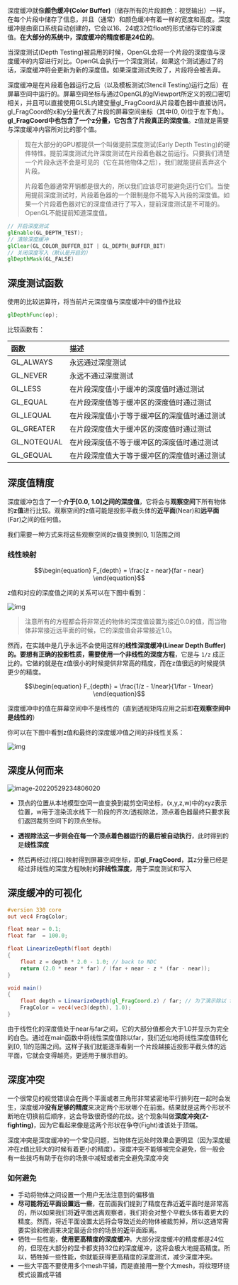 深度缓冲就像**颜色缓冲(Color Buffer)**（储存所有的片段颜色：视觉输出）一样，在每个片段中储存了信息，并且（通常）和颜色缓冲有着一样的宽度和高度。深度缓冲是由窗口系统自动创建的，它会以16、24或32位float的形式储存它的深度值。**在大部分的系统中，深度缓冲的精度都是24位的**。

当深度测试(Depth Testing)被启用的时候，OpenGL会将一个片段的深度值与深度缓冲的内容进行对比。OpenGL会执行一个深度测试，如果这个测试通过了的话，深度缓冲将会更新为新的深度值。如果深度测试失败了，片段将会被丢弃。

深度缓冲是在片段着色器运行之后（以及模板测试(Stencil Testing)运行之后）在屏幕空间中运行的。屏幕空间坐标与通过OpenGL的glViewport所定义的视口密切相关，并且可以直接使用GLSL内建变量gl_FragCoord从片段着色器中直接访问。
gl_FragCoord的x和y分量代表了片段的屏幕空间坐标（其中(0, 0)位于左下角）。**gl_FragCoord中也包含了一个z分量，它包含了片段真正的深度值**。z值就是需要与深度缓冲内容所对比的那个值。

>   现在大部分的GPU都提供一个叫做提前深度测试(Early Depth Testing)的硬件特性。提前深度测试允许深度测试在片段着色器之前运行。只要我们清楚一个片段永远不会是可见的（它在其他物体之后），我们就能提前丢弃这个片段。
>
>   片段着色器通常开销都是很大的，所以我们应该尽可能避免运行它们。当使用提前深度测试时，片段着色器的一个限制是你不能写入片段的深度值。如果一个片段着色器对它的深度值进行了写入，提前深度测试是不可能的。OpenGL不能提前知道深度值。

``` glsl
// 开启深度测试
glEnable(GL_DEPTH_TEST);
// 清除深度缓冲
glClear(GL_COLOR_BUFFER_BIT | GL_DEPTH_BUFFER_BIT)
// 关闭深度写入（默认是开启的）
glDepthMask(GL_FALSE)
```

## 深度测试函数
使用的比较运算符，将当前片元深度值与深度缓冲中的值作比较
``` glsl
glDepthFunc(op);
```

比较函数有：

| 函数        | 描述                                         |
| :---------- | :------------------------------------------- |
| GL_ALWAYS   | 永远通过深度测试                             |
| GL_NEVER    | 永远不通过深度测试                           |
| GL_LESS     | 在片段深度值小于缓冲的深度值时通过测试       |
| GL_EQUAL    | 在片段深度值等于缓冲区的深度值时通过测试     |
| GL_LEQUAL   | 在片段深度值小于等于缓冲区的深度值时通过测试 |
| GL_GREATER  | 在片段深度值大于缓冲区的深度值时通过测试     |
| GL_NOTEQUAL | 在片段深度值不等于缓冲区的深度值时通过测试   |
| GL_GEQUAL   | 在片段深度值大于等于缓冲区的深度值时通过测试 |

## 深度值精度

深度缓冲包含了一个**介于[0.0, 1.0]之间的深度值**，它将会与**观察空间**下所有物体的**z值**进行比较。观察空间的z值可能是投影平截头体的**近平面**(Near)和**远平面**(Far)之间的任何值。

我们需要一种方式来将这些观察空间的z值变换到[0, 1]范围之间

### 线性映射

$$\begin{equation} F_{depth} = \frac{z - near}{far - near} \end{equation}$$

z值和对应的深度值之间的关系可以在下图中看到：

![img](https://learnopengl-cn.github.io/img/04/01/depth_linear_graph.png)

>   注意所有的方程都会将非常近的物体的深度值设置为接近0.0的值，而当物体非常接近远平面的时候，它的深度值会非常接近1.0。

然而，在实践中是几乎永远不会使用这样的**线性深度缓冲(Linear Depth Buffer)**的。要想有正确的投影性质，需要使用一个**非线性的深度方程**，它是与 `1/z` 成正比的。它做的就是在z值很小的时候提供非常高的精度，而在z值很远的时候提供更少的精度。

$$\begin{equation} F_{depth} = \frac{1/z - 1/near}{1/far - 1/near} \end{equation}$$

深度缓冲中的值在屏幕空间中不是线性的（直到透视矩阵应用之前即**在观察空间中是线性的**）

你可以在下图中看到z值和最终的深度缓冲值之间的非线性关系：

![img](https://learnopengl-cn.github.io/img/04/01/depth_non_linear_graph.png)

## 深度从何而来

![image-20220529234806020](https://fastly.jsdelivr.net/gh/YuzikiRain/ImageBed/img/202205292348083.png)

-   顶点的位置从本地模型空间一直变换到裁剪空间坐标，(x,y,z,w)中的xyz表示位置，w用于渲染流水线下一阶段的齐次/透视除法，顶点着色器最终只要求我们返回裁剪空间下的顶点坐标。

-   **透视除法这一步则会在每一个顶点着色器运行的最后被自动执行**，此时得到的是**线性深度**

-   然后再经过(视口)映射得到屏幕空间坐标，即**gl_FragCoord**，其z分量已经是经过非线性的深度方程映射的**非线性深度**，用于深度测试和写入

## 深度缓冲的可视化

``` glsl
#version 330 core
out vec4 FragColor;

float near = 0.1; 
float far  = 100.0; 

float LinearizeDepth(float depth) 
{
    float z = depth * 2.0 - 1.0; // back to NDC 
    return (2.0 * near * far) / (far + near - z * (far - near));    
}

void main()
{             
    float depth = LinearizeDepth(gl_FragCoord.z) / far; // 为了演示除以 far
    FragColor = vec4(vec3(depth), 1.0);
}
```

由于线性化的深度值处于near与far之间，它的大部分值都会大于1.0并显示为完全的白色。通过在main函数中将线性深度值除以far，我们近似地将线性深度值转化到[0, 1]的范围之间。这样子我们就能逐渐看到一个片段越接近投影平截头体的远平面，它就会变得越亮，更适用于展示目的。

## 深度冲突

一个很常见的视觉错误会在两个平面或者三角形非常紧密地平行排列在一起时会发生，深度缓冲**没有足够的精度**来决定两个形状哪个在前面。结果就是这两个形状不断地在切换前后顺序，这会导致很奇怪的花纹。这个现象叫做**深度冲突(Z-fighting)**，因为它看起来像是这两个形状在争夺(Fight)谁该处于顶端。

深度冲突是深度缓冲的一个常见问题，当物体在远处时效果会更明显（因为深度缓冲在z值比较大的时候有着更小的精度）。深度冲突不能够被完全避免，但一般会有一些技巧有助于在你的场景中减轻或者完全避免深度冲突

### 如何避免

-   手动将物体之间设置一个用户无法注意到的偏移值
-   **尽可能将近平面设置远一些**，在前面我们提到了精度在靠近**近**平面时是非常高的，所以如果我们将**近**平面远离观察者，我们将会对整个平截头体有着更大的精度。然而，将近平面设置太远将会导致近处的物体被裁剪掉，所以这通常需要实验和微调来决定最适合你的场景的**近**平面距离。
-   牺牲一些性能，**使用更高精度的深度缓冲**。大部分深度缓冲的精度都是24位的，但现在大部分的显卡都支持32位的深度缓冲，这将会极大地提高精度。所以，牺牲掉一些性能，你就能获得更高精度的深度测试，减少深度冲突。
-   一些大平面不要使用多个mesh平铺，而是直接用一整个大mesh，将纹理环绕模式设置成平铺
